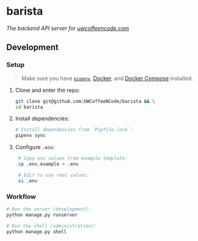 # barista

_The backend API server for [uwcoffeencode.com](https://uwcoffeencode.com)_

## Development

### Setup

> Make sure you have [`pipenv`](https://pypi.org/project/pipenv/),
> [Docker](https://docs.docker.com/get-docker/), and
> [Docker Compose](https://docs.docker.com/compose/) installed.

1. Clone and enter the repo:

   ```bash
   git clone git@github.com:UWCoffeeNCode/barista && \
   cd barista
   ```

2. Install dependencies:

   ```bash
   # Install dependencies from `Pipfile.lock`:
   pipenv sync
   ```

3. Configure `.env`:

   ```bash
    # Copy env values from example template:
    cp .env.example > .env

    # Edit to use real values:
    vi .env
   ```

### Workflow

```bash
# Run the server (development):
python manage.py runserver

# Run the shell (administration):
python manage.py shell
```
